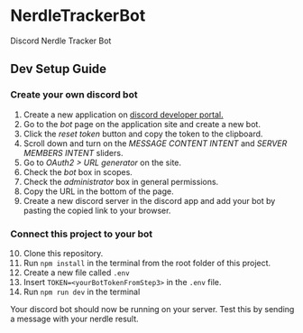 # NerdleTrackerBot

Discord Nerdle Tracker Bot

## Dev Setup Guide

### Create your own discord bot

1. Create a new application on [discord developer portal.](https://discord.com/developers/applications)
2. Go to the *bot* page on the application site and create a new bot.
3. Click the *reset token* button and copy the token to the clipboard.
4. Scroll down and turn on the *MESSAGE CONTENT INTENT* and *SERVER MEMBERS INTENT* sliders.
5. Go to *OAuth2 > URL generator* on the site.
6. Check the *bot* box in scopes.
7. Check the *administrator* box in general permissions.
8. Copy the URL in the bottom of the page.
9. Create a new discord server in the discord app and add your bot by pasting the copied link to your browser.

### Connect this project to your bot

10. Clone this repository.
12. Run `npm install` in the terminal from the root folder of this project.
13. Create a new file called `.env`
14. Insert `TOKEN=<yourBotTokenFromStep3>` in the `.env` file.
15. Run `npm run dev` in the terminal

Your discord bot should now be running on your server. Test this by sending a message with your nerdle result.
